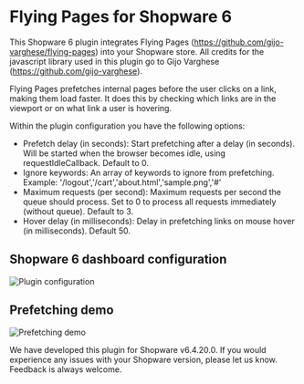 # Flying Pages for Shopware 6

This Shopware 6 plugin integrates Flying Pages (https://github.com/gijo-varghese/flying-pages) into your Shopware store. All credits for the javascript library used in this plugin go to Gijo Varghese (https://github.com/gijo-varghese).

Flying Pages prefetches internal pages before the user clicks on a link, making them load faster.
It does this by checking which links are in the viewport or on what link a user is hovering.

Within the plugin configuration you have the following options:
- Prefetch delay (in seconds): Start prefetching after a delay (in seconds). Will be started when the browser becomes idle, using requestIdleCallback. Default to 0.
- Ignore keywords: An array of keywords to ignore from prefetching. Example: '/logout','/cart','about.html','sample.png','#'
- Maximum requests (per second): Maximum requests per second the queue should process. Set to 0 to process all requests immediately (without queue). Default to 3.
- Hover delay (in milliseconds): Delay in prefetching links on mouse hover (in milliseconds). Default 50.

## Shopware 6 dashboard configuration
![Plugin configuration](https://i.ibb.co/tzNgyQ3/plugin-configuration.jpg)

## Prefetching demo
![Prefetching demo](https://i.ibb.co/VWD7LKQ/flying-pages-prefetching-test.gif)

We have developed this plugin for Shopware v6.4.20.0. If you would experience any issues with your Shopware version, please let us know.
Feedback is always welcome.
